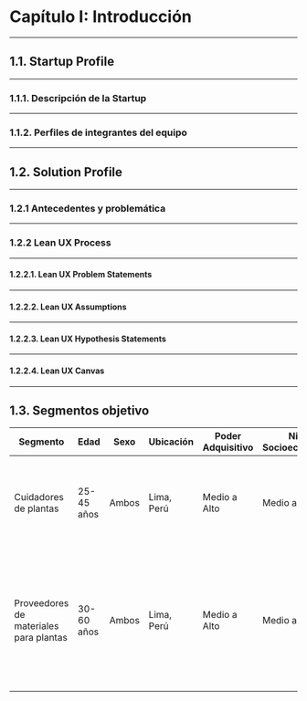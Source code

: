 # Capítulo I: Introducción
---
## 1.1. Startup Profile
---
### 1.1.1. Descripción de la Startup
---
### 1.1.2. Perfiles de integrantes del equipo
---
## 1.2. Solution Profile
---
### 1.2.1 Antecedentes y problemática
---
### 1.2.2 Lean UX Process
---
#### 1.2.2.1. Lean UX Problem Statements
---
#### 1.2.2.2. Lean UX Assumptions
---
#### 1.2.2.3. Lean UX Hypothesis Statements
---
#### 1.2.2.4. Lean UX Canvas
---
## 1.3. Segmentos objetivo

| Segmento                               	| Edad       	| Sexo  	| Ubicación  	| Poder Adquisitivo 	| Nivel Socioeconómico 	| Hábito de Consumo                                                                                                                  	|
|----------------------------------------	|------------	|-------	|------------	|-------------------	|----------------------	|------------------------------------------------------------------------------------------------------------------------------------	|
| Cuidadores de plantas                  	| 25-45 años 	| Ambos 	| Lima, Perú 	| Medio a Alto      	| Medio a Alto         	| Interesados en jardinería, dispuestos a invertir en cuidado de plantas y accesorios.                                               	|
| Proveedores de materiales para plantas 	| 30-60 años 	| Ambos 	| Lima, Perú 	| Medio a Alto      	| Medio a Alto         	| Ofrecen productos y servicios de jardinería de alta calidad, orientados a satisfacer las necesidades de los cuidadores de plantas. 	|